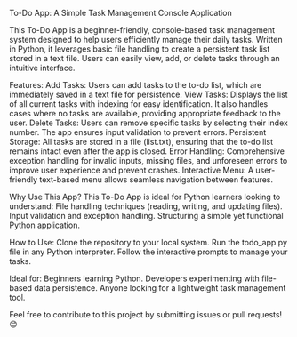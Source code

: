 To-Do App: A Simple Task Management Console Application

This To-Do App is a beginner-friendly, console-based task management system designed to help users efficiently manage their daily tasks. Written in Python, it leverages basic file handling to create a persistent task list stored in a text file. Users can easily view, add, or delete tasks through an intuitive interface.

Features:
  Add Tasks: Users can add tasks to the to-do list, which are immediately saved in a text file for persistence.
  View Tasks: Displays the list of all current tasks with indexing for easy identification. It also handles cases where no tasks are available, providing appropriate feedback to                 the user.
  Delete Tasks: Users can remove specific tasks by selecting their index number. The app ensures input validation to prevent errors.
  Persistent Storage: All tasks are stored in a file (list.txt), ensuring that the to-do list remains intact even after the app is closed.
  Error Handling: Comprehensive exception handling for invalid inputs, missing files, and unforeseen errors to improve user experience and prevent crashes.
  Interactive Menu: A user-friendly text-based menu allows seamless navigation between features.
  
Why Use This App?
  This To-Do App is ideal for Python learners looking to understand:
  File handling techniques (reading, writing, and updating files).
  Input validation and exception handling.
  Structuring a simple yet functional Python application.

How to Use:
  Clone the repository to your local system.
  Run the todo_app.py file in any Python interpreter.
  Follow the interactive prompts to manage your tasks.

Ideal for:
  Beginners learning Python.
  Developers experimenting with file-based data persistence.
  Anyone looking for a lightweight task management tool.
  
Feel free to contribute to this project by submitting issues or pull requests! 😊
